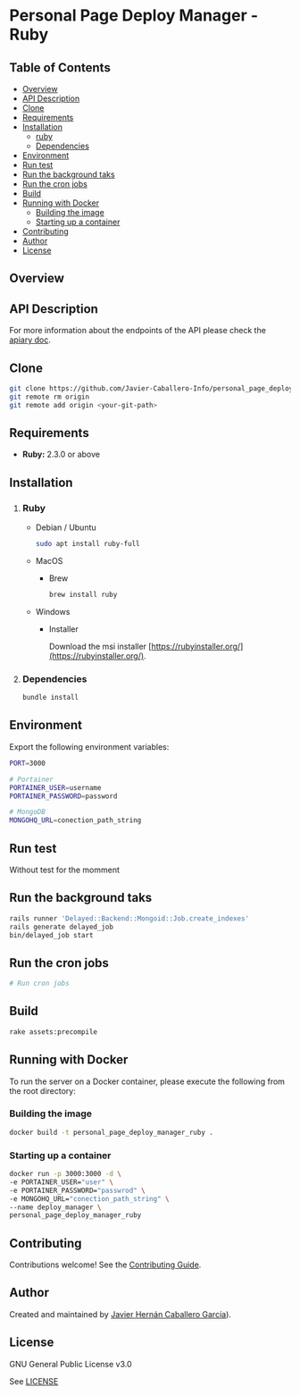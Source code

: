 # Personal Page Deploy Manager - Ruby

> 

## Table of Contents

-   [Overview](https://github.com/Javier-Caballero-Info/personal_page_deploy_manager_ruby/tree/master/README.md#overview)
-   [API Description](https://github.com/Javier-Caballero-Info/personal_page_deploy_manager_ruby/tree/master/README.md#api-description)
-   [Clone](https://github.com/Javier-Caballero-Info/personal_page_deploy_manager_ruby/tree/master/README.md#clone)
- [Requirements](https://github.com/Javier-Caballero-Info/personal_page_deploy_manager_ruby/tree/master#requirements)
- [Installation](https://github.com/Javier-Caballero-Info/personal_page_deploy_manager_ruby/tree/master#installation)
	- [ruby](https://github.com/Javier-Caballero-Info/personal_page_deploy_manager_ruby/tree/master#ruby)
	- [Dependencies](https://github.com/Javier-Caballero-Info/personal_page_deploy_manager_ruby/tree/master#dependencies)
- [Environment](https://github.com/Javier-Caballero-Info/personal_page_deploy_manager_ruby/tree/master#environment)
- [Run test](https://github.com/Javier-Caballero-Info/personal_page_deploy_manager_ruby/tree/master#run-test)
- [Run the background taks](https://github.com/Javier-Caballero-Info/personal_page_deploy_manager_ruby/tree/master#run-the-background-taks)
- [Run the cron jobs](https://github.com/Javier-Caballero-Info/personal_page_deploy_manager_ruby/tree/master#run-the-cron-jobs)
- [Build](https://github.com/Javier-Caballero-Info/personal_page_deploy_manager_ruby/tree/master#build)
- [Running with Docker](https://github.com/Javier-Caballero-Info/personal_page_deploy_manager_ruby/tree/master#running-with-docker)
	- [Building the image](https://github.com/Javier-Caballero-Info/personal_page_deploy_manager_ruby/tree/master#building-the-image)
	- [Starting up a container](https://github.com/Javier-Caballero-Info/personal_page_deploy_manager_ruby/tree/master#starting-up-a-container)
- [Contributing](https://github.com/Javier-Caballero-Info/personal_page_deploy_manager_ruby/tree/master#contributing)
- [Author](https://github.com/Javier-Caballero-Info/personal_page_deploy_manager_ruby/tree/master#author)
- [License](https://github.com/Javier-Caballero-Info/personal_page_deploy_manager_ruby/tree/master#license)

## Overview


## API Description

For more information about the endpoints of the API please check the [apiary doc](https://personalpagedeploymanagerruby.docs.apiary.io).

## Clone

```bash
git clone https://github.com/Javier-Caballero-Info/personal_page_deploy_manager_ruby.git
git remote rm origin
git remote add origin <your-git-path>
```

## Requirements

* **Ruby:** 2.3.0 or above

## Installation

1. ### Ruby

    - Debian / Ubuntu

        ```Bash
        sudo apt install ruby-full
        ```
        
    - MacOS
    
        - Brew
            ```bash
            brew install ruby
            ```

    - Windows

        - Installer

            Download the msi installer [https://rubyinstaller.org/](https://rubyinstaller.org/).


2. ### Dependencies

    ```Bash
    bundle install
    ```

## Environment

Export the following environment variables:

```bash
PORT=3000

# Portainer
PORTAINER_USER=username
PORTAINER_PASSWORD=password

# MongoDB
MONGOHQ_URL=conection_path_string
```

## Run test

Without test for the momment


## Run the background taks

```bash
rails runner 'Delayed::Backend::Mongoid::Job.create_indexes'
rails generate delayed_job
bin/delayed_job start
```

## Run the cron jobs

```bash
# Run cron jobs
```

## Build


```bash
rake assets:precompile
```

## Running with Docker

To run the server on a Docker container, please execute the following from the root directory:

### Building the image


```bash
docker build -t personal_page_deploy_manager_ruby .
```
 
### Starting up a container

```bash
docker run -p 3000:3000 -d \
-e PORTAINER_USER="user" \
-e PORTAINER_PASSWORD="passwrod" \
-e MONGOHQ_URL="conection_path_string" \
--name deploy_manager \
personal_page_deploy_manager_ruby
```


## Contributing

Contributions welcome! See the  [Contributing Guide](https://github.com/Javier-Caballero-Info/personal_page_deploy_manager_ruby/blob/master/CONTRIBUTING.md).

## Author

Created and maintained by [Javier Hernán Caballero García](https://javiercaballero.info)).

## License

GNU General Public License v3.0

See  [LICENSE](https://github.com/Javier-Caballero-Info/personal_page_deploy_manager_ruby/blob/master/LICENSE)
